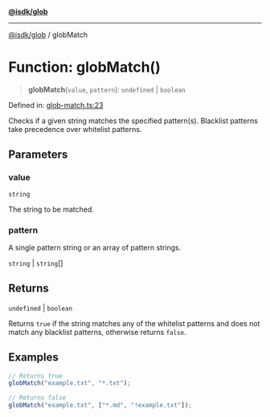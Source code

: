 [**@isdk/glob**](../README.md)

***

[@isdk/glob](../globals.md) / globMatch

# Function: globMatch()

> **globMatch**(`value`, `pattern`): `undefined` \| `boolean`

Defined in: [glob-match.ts:23](https://github.com/isdk/glob.js/blob/65fd39e49779129447b6ecb2b65ce18ee308d52d/src/glob-match.ts#L23)

Checks if a given string matches the specified pattern(s).
Blacklist patterns take precedence over whitelist patterns.

## Parameters

### value

`string`

The string to be matched.

### pattern

A single pattern string or an array of pattern strings.

`string` | `string`[]

## Returns

`undefined` \| `boolean`

Returns `true` if the string matches any of the whitelist patterns and does not match any blacklist patterns, otherwise returns `false`.

## Examples

```ts
// Returns true
globMatch("example.txt", "*.txt");
```

```ts
// Returns false
globMatch("example.txt", ["*.md", "!example.txt"]);
```

